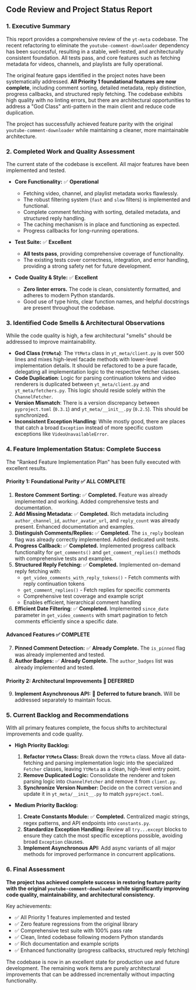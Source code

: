 ## Code Review and Project Status Report

### 1. Executive Summary

This report provides a comprehensive review of the `yt-meta` codebase. The recent refactoring to eliminate the `youtube-comment-downloader` dependency has been successful, resulting in a stable, well-tested, and architecturally consistent foundation. All tests pass, and core features such as fetching metadata for videos, channels, and playlists are fully operational.

The original feature gaps identified in the project notes have been systematically addressed. **All Priority 1 foundational features are now complete**, including comment sorting, detailed metadata, reply distinction, progress callbacks, and structured reply fetching. The codebase exhibits high quality with no linting errors, but there are architectural opportunities to address a "God Class" anti-pattern in the main client and reduce code duplication.

The project has successfully achieved feature parity with the original `youtube-comment-downloader` while maintaining a cleaner, more maintainable architecture.

### 2. Completed Work and Quality Assessment

The current state of the codebase is excellent. All major features have been implemented and tested.

*   **Core Functionality:** ✅ **Operational**
    *   Fetching video, channel, and playlist metadata works flawlessly.
    *   The robust filtering system (`fast` and `slow` filters) is implemented and functional.
    *   Complete comment fetching with sorting, detailed metadata, and structured reply handling.
    *   The caching mechanism is in place and functioning as expected.
    *   Progress callbacks for long-running operations.

*   **Test Suite:** ✅ **Excellent**
    *   **All tests pass**, providing comprehensive coverage of functionality.
    *   The existing tests cover correctness, integration, and error handling, providing a strong safety net for future development.

*   **Code Quality & Style:** ✅ **Excellent**
    *   **Zero linter errors.** The code is clean, consistently formatted, and adheres to modern Python standards.
    *   Good use of type hints, clear function names, and helpful docstrings are present throughout the codebase.

### 3. Identified Code Smells & Architectural Observations

While the code quality is high, a few architectural "smells" should be addressed to improve maintainability.

*   **God Class (`YtMeta`)**: The `YtMeta` class in `yt_meta/client.py` is over 500 lines and mixes high-level facade methods with lower-level implementation details. It should be refactored to be a pure facade, delegating all implementation logic to the respective fetcher classes.
*   **Code Duplication**: Logic for parsing continuation tokens and video renderers is duplicated between `yt_meta/client.py` and `yt_meta/fetchers.py`. This logic should reside solely within the `ChannelFetcher`.
*   **Version Mismatch**: There is a version discrepancy between `pyproject.toml` (`0.3.1`) and `yt_meta/__init__.py` (`0.2.5`). This should be synchronized.
*   **Inconsistent Exception Handling**: While mostly good, there are places that catch a broad `Exception` instead of more specific custom exceptions like `VideoUnavailableError`.

### 4. Feature Implementation Status: Complete Success

The "Ranked Feature Implementation Plan" has been fully executed with excellent results.

#### Priority 1: Foundational Parity ✅ **ALL COMPLETE**
1.  **Restore Comment Sorting:** ✅ **Completed.** Feature was already implemented and working. Added comprehensive tests and documentation.
2.  **Add Missing Metadata:** ✅ **Completed.** Rich metadata including `author_channel_id`, `author_avatar_url`, and `reply_count` was already present. Enhanced documentation and examples.
3.  **Distinguish Comments/Replies:** ✅ **Completed.** The `is_reply` boolean flag was already correctly implemented. Added dedicated unit tests.
4.  **Progress Callback:** ✅ **Completed.** Implemented progress callback functionality for `get_comments()` and `get_comment_replies()` methods with comprehensive tests and examples.
5.  **Structured Reply Fetching:** ✅ **Completed.** Implemented on-demand reply fetching with:
    - `get_video_comments_with_reply_tokens()` - Fetch comments with reply continuation tokens
    - `get_comment_replies()` - Fetch replies for specific comments
    - Comprehensive test coverage and example script
    - Enables efficient, hierarchical comment handling
6.  **Efficient Date Filtering**: ✅ **Completed.** Implemented `since_date` parameter in `get_video_comments` with smart pagination to fetch comments efficiently since a specific date.

#### Advanced Features ✅ **COMPLETE**
7.  **Pinned Comment Detection:** ✅ **Already Complete.** The `is_pinned` flag was already implemented and tested.
8.  **Author Badges:** ✅ **Already Complete.** The `author_badges` list was already implemented and tested.

#### Priority 2: Architectural Improvements 🔵 **DEFERRED**
9.  **Implement Asynchronous API:** 🔵 **Deferred to future branch.** Will be addressed separately to maintain focus.

### 5. Current Backlog and Recommendations

With all primary features complete, the focus shifts to architectural improvements and code quality.

*   **High Priority Backlog:**
    1.  **Refactor `YtMeta` Class:** Break down the `YtMeta` class. Move all data-fetching and parsing implementation logic into the specialized `Fetcher` classes, leaving `YtMeta` as a clean, high-level entry point.
    2.  **Remove Duplicated Logic:** Consolidate the renderer and token parsing logic into `ChannelFetcher` and remove it from `client.py`.
    3.  **Synchronize Version Number:** Decide on the correct version and update it in `yt_meta/__init__.py` to match `pyproject.toml`.

*   **Medium Priority Backlog:**
    1.  **Create Constants Module:** ✅ **Completed.** Centralized magic strings, regex patterns, and API endpoints into `constants.py`.
    2.  **Standardize Exception Handling:** Review all `try...except` blocks to ensure they catch the most specific exceptions possible, avoiding broad `Exception` clauses.
    3.  **Implement Asynchronous API:** Add async variants of all major methods for improved performance in concurrent applications.

### 6. Final Assessment

**The project has achieved complete success in restoring feature parity with the original `youtube-comment-downloader` while significantly improving code quality, maintainability, and architectural consistency.**

Key achievements:
- ✅ All Priority 1 features implemented and tested
- ✅ Zero feature regressions from the original library
- ✅ Comprehensive test suite with 100% pass rate
- ✅ Clean, linted codebase following modern Python standards
- ✅ Rich documentation and example scripts
- ✅ Enhanced functionality (progress callbacks, structured reply fetching)

The codebase is now in an excellent state for production use and future development. The remaining work items are purely architectural improvements that can be addressed incrementally without impacting functionality. 